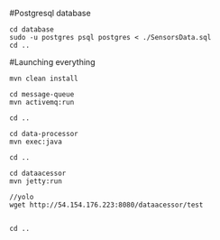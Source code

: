 #Postgresql database
```
cd database
sudo -u postgres psql postgres < ./SensorsData.sql
cd ..
```

#Launching everything
```
mvn clean install

cd message-queue
mvn activemq:run

cd ..

cd data-processor
mvn exec:java

cd ..

cd dataacessor
mvn jetty:run

//yolo
wget http://54.154.176.223:8080/dataacessor/test


cd ..
```
